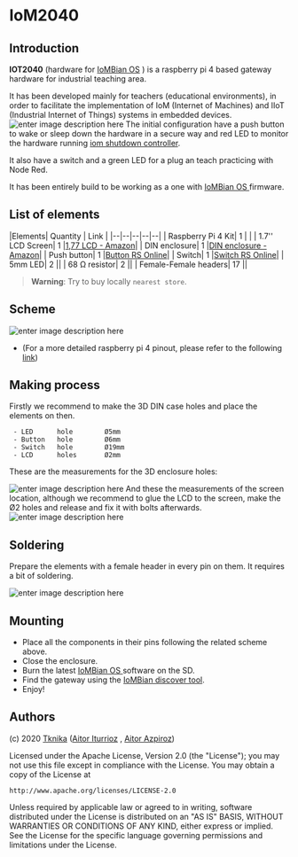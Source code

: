 # IoM2040



## Introduction

**IOT2040** (hardware for [IoMBian OS](https://github.com/Tknika/iombian) ) is a raspberry pi 4 based gateway hardware for industrial teaching area. 

It has been developed mainly for teachers (educational environments), in order to facilitate the implementation of IoM (Internet of Machines) and IIoT (Industrial Internet of Things) systems in embedded devices.
![enter image description here](https://lh3.googleusercontent.com/IiPkJw7OxImbZXGjCXrxPTuGH5toBDTUJOxaIMBCcpT_Gfv2F1Y7hq6mMWEO5i-1JiSb6Ia-DBxpBQ "IOM2040")
The initial configuration have a push button to wake or sleep down the hardware in a secure way and red LED to monitor the hardware running [iom shutdown controller](https://github.com/Tknika/iom2040-shutdown-controller).

 It also have a switch and a green LED for a plug an teach practicing with Node Red.  
 
It has been entirely build to be working as a one with [IoMBian OS ](https://github.com/Tknika/iombian) firmware.


## List of elements
|Elements| Quantity | Link | 
|--|--|--|--|--|
| Raspberry Pi 4 Kit| 1 | |
| 1.7'' LCD Screen| 1 |[1,77 LCD - Amazon](https://www.amazon.es/AZDelivery-Pantalla-Pulgadas-p%C3%ADxeles-Display/dp/B07TJGF8HS/ref=sr_1_2?__mk_es_ES=%C3%85M%C3%85%C5%BD%C3%95%C3%91&dchild=1&keywords=raspberry%2Bpi%2B1.77%2Btft&qid=1603185668&sr=8-2&th=1)|
| DIN enclosure| 1 |[DIN enclosure - Amazon](https://www.amazon.es/GeeekPi-Caja-para-Raspberry-riel/dp/B083B93PPM)|
| Push button| 1 |[Button RS Online](https://es.rs-online.com/web/p/botones-pulsadores/0320988/)|
| Switch| 1 |[Switch RS Online](https://es.rs-online.com/web/p/botones-pulsadores/1115778/)|
| 5mm LED| 2 ||
| 68 Ω resistor| 2 ||
| Female-Female headers| 17 ||

> **Warning**: Try to buy locally ```nearest store```.

## Scheme
![enter image description here](https://lh3.googleusercontent.com/oWflP5bfZTtJlv-J429yIIOq5YmHtLOYJqOI9CBtldYAgg1OJi9KcoHFFvBDa0GRCT9idU84Kr8jjw "Scheme")


  - (For a more detailed raspberry pi 4 pinout, please refer to the following [link](https://www.raspberrypi.org/documentation/usage/gpio/))


## Making process

Firstly we recommend to make the 3D DIN case holes and place the elements on then. 

	 - LED 		hole 		Ø5mm
	 - Button 	hole 		Ø6mm
	 - Switch 	hole 		Ø19mm
	 - LCD		holes		Ø2mm

These are the measurements for the 3D enclosure holes:

![enter image description here](https://lh3.googleusercontent.com/0USz9_-jstyh0bE22fXo4tY2aYRqqFAteGH1i3OpO5lSuIBfVyHOM7LMI21FbrwtA9DBfQO_VFh-Fw "3D enclosure")
And these the measurements of the screen location, although we recommend to glue the LCD to the screen, make the Ø2 holes and release and fix it with bolts afterwards.
![enter image description here](https://lh3.googleusercontent.com/SfB6Nw3MIV0L4Yi3q_pOGjSzyYWF7LTtdLGIeW6w9ipCNhOicRko2MsVpm0B_33aGONbmdcEPzgPiw "LCD")
## Soldering

Prepare the elements with a female header in every pin on them. It requires a bit of soldering.

![enter image description here](https://lh3.googleusercontent.com/r_Olo5XvKqdSfHvQHkE7F9TzCm4_Tp4bpMi6mgk_NmQzpQB3OhuFc5QZ5BaVWSCLEG7oBKZoi4cP-g)

## Mounting

 - Place all the components in their pins following the related scheme above.
 - Close the enclosure.
 - Burn the latest [IoMBian OS ](https://github.com/Tknika/iombian)  software on the SD.
 - Find the gateway using the [IoMBian discover tool](https://github.com/Tknika/iombian-discover).
 - Enjoy!

## Authors

(c) 2020 [Tknika](https://tknika.eus/) ([Aitor Iturrioz](https://github.com/bodiroga) ,  [Aitor Azpiroz](https://github.com/axpirina))

Licensed under the Apache License, Version 2.0 (the "License");
you may not use this file except in compliance with the License.
You may obtain a copy of the License at

    http://www.apache.org/licenses/LICENSE-2.0

Unless required by applicable law or agreed to in writing, software
distributed under the License is distributed on an "AS IS" BASIS,
WITHOUT WARRANTIES OR CONDITIONS OF ANY KIND, either express or implied.
See the License for the specific language governing permissions and
limitations under the License.
